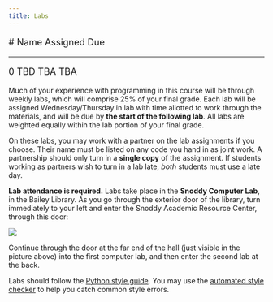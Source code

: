 ```yaml
---
title: Labs
---
```


<font size="+1">

\#    Name                                                                          Assigned     Due
----- --------------------------------------------------                            ----------   ---
0     TBD                                                                           TBA          TBA

<!-- 1     [Minecraft Hour of Code](labs/lab1.html)                                      Aug 22/23    Aug 29/30 -->
<!-- 2     [Kepler and Newton](labs/kepler-newton.html)                                  Aug 29/30    Sep 5/6 -->
<!-- 3     [Diagnosing Heart Disease](labs/heart-disease.html)                           Sep 5/6      Sep 12/13 -->
<!-- 4     [This Day in History](labs/dow.html)                                          Sep 12/13    Sep 19/20 -->
<!-- 5     [Guess My Number](labs/guess.html)                                            Sep 19/20    Sep 26/27 -->
<!-- 6     [Mutation is the Word](labs/doublets.html)                                    Sep 26/27    Oct 3/4 -->
<!-- 7     [Line Editor](labs/line-editor.html)                                          Oct 3/4      Oct 17/18 -->
<!-- 8     [Caesar's Secrets](labs/caesar.html)                                          Oct 17/18    Oct 24/25 -->
<!-- 9     [Sentiment Analysis](labs/sentiment.html)                                     Oct 24/25    Oct 31/Nov 1 -->
<!-- 10    [Water Jugs](labs/waterjug.html)                                              Oct 31/Nov 1 Nov 7/8 -->
<!-- 11    [Fractal Recursion](labs/fractal.html)                                        Nov 7/8      Nov 14/15 -->
<!-- 12    [On Stuckness and debugging](labs/debugging.html)                             Nov 14/15    Nov 20* -->
<!-- 13    [Civic Data Hacking]                                                          Nov 28/29    Dec 3 -->

<!-- [Civic Data Hacking]: https://mybinder.org/v2/gh/mgoadric/CS1-civic-hacking/master?filepath=Lab%2013%20-%20Civic%20Hacking.ipynb -->

</font>

  <!-- P2    [Project 2](http://mgoadric.github.io/csci150/projects/project2.html) start   Mar 7/8 -->
  <!-- 11    [Graphics and Animation](labs/processing.html)                                Apr 11/12 -->
  <!-- 13    Final project workshop (optional)                                             Apr 25/26 -->

 <!-- \* <i>Technically this lab is due before you leave for Thanksgiving; but the -->
 <!-- intention is that you should be able to finish it during the 3-hour lab -->
 <!-- period on Nov 14/15.</i> -->

Much of your experience with programming in this course will be
through weekly labs, which will comprise 25% of your final grade. Each
lab will be assigned Wednesday/Thursday in lab with time allotted to
work through the materials, and will be due by **the start of the
following lab**. All labs are weighted equally within the lab portion
of your final grade.

On these labs, you may work with a partner on the lab assignments if
you choose. Their name must be listed on any code you hand in as joint
work.  A partnership should only turn in a <b>single copy</b> of the
assignment.  If students working as partners wish to turn in a lab
late, *both* students must use a late day.

**Lab attendance is required.** Labs take place in the **Snoddy Computer
Lab**, in the Bailey Library. As you go through the exterior door of the
library, turn immediately to your left and enter the Snoddy Academic
Resource Center, through this door:

![](https://www.hendrix.edu/uploadedImages/Bailey_Library/Snoddy.jpg)

Continue through the door at the far end of the hall (just visible in
the picture above) into the first computer lab, and then enter the
second lab at the back.

Labs should follow
the
[Python style guide](http://mgoadric.github.io/csci150/python_style_guide.html).
You may use
the
[automated style checker](http://mgoadric.github.io/csci150/python_style_guide.html) to
help you catch common style errors.
